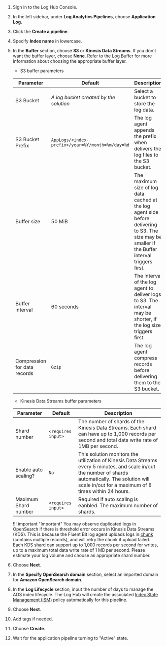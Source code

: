 
1. Sign in to the Log Hub Console.

2. In the left sidebar, under **Log Analytics Pipelines**, choose **Application Log**.

3. Click the **Create a pipeline**.

4. Specify **Index name** in lowercase.

5. In the **Buffer** section, choose **S3** or **Kinesis Data Streams**. If you don't want the buffer layer, choose **None**. Refer to the [Log Buffer](./index.md#log-buffer) for more information about choosing the appropriate buffer layer.

    * S3 buffer parameters

    | Parameter                    | Default                                          | Description                                                  |
    | ---------------------------- | ------------------------------------------------ | ------------------------------------------------------------ |
    | S3 Bucket                    | *A log bucket created by the solution*           | Select a bucket to store the log data.                       |
    | S3 Bucket Prefix             | `AppLogs/<index-prefix>/year=%Y/month=%m/day=%d` | The log agent appends the prefix when delivers the log files to the S3 bucket. |
    | Buffer size                  | 50 MiB                                           | The maximum size of log data cached at the log agent side before delivering to S3. The size may be smaller if the Buffer interval triggers first. |
    | Buffer interval              | 60 seconds                                       | The interval of the log agent to deliver logs to S3. The interval may be shorter, if the log size triggers first. |
    | Compression for data records | `Gzip`                                           | The log agent compress records before delivering them to the S3 bucket. |

    * Kinesis Data Streams buffer parameters

    | Parameter            | Default            | Description                                                  |
    | -------------------- | ------------------ | ------------------------------------------------------------ |
    | Shard number         | `<requires input>` | The number of shards of the Kinesis Data Streams. Each shard can have up to 1,000 records per second and total data write rate of 1MB per second. |
    | Enable auto scaling? | `No`               | This solution monitors the utilization of Kinesis Data Streams every 5 minutes, and scale in/out the number of shards automatically. The solution will scale in/out for a maximum of 8 times within 24 hours. |
    | Maximum Shard number | `<requires input>` | Required if auto scaling is eanbled. The maximum number of shards. |


    !!! important "Important"
        You may observe duplicated logs in OpenSearch if there is threshold error occurs in Kinesis Data Streams (KDS). This is because the Fluent Bit log agent uploads logs in [chunk](https://docs.fluentbit.io/manual/administration/buffering-and-storage#chunks-memory-filesystem-and-backpressure) (contains multiple records), and will retry the chunk if upload failed. Each
        KDS shard can support up to 1,000 records per second for writes, up to a maximum total data write rate of 1 MB per second. Please estimate your log volume and choose an appropriate shard number.

6. Choose **Next**.

7. In the **Specify OpenSearch domain** section, select an imported domain for **Amazon OpenSearch domain**.

8. In the **Log Lifecycle** section, input the number of days to manage the AOS index lifecycle. The Log Hub will create the associated [Index State Management (ISM)](https://opensearch.org/docs/latest/im-plugin/ism/index/) policy automatically for this pipeline.

9. Choose **Next**.

10. Add tags if needed.

11. Choose **Create**.

12. Wait for the application pipeline turning to "Active" state.